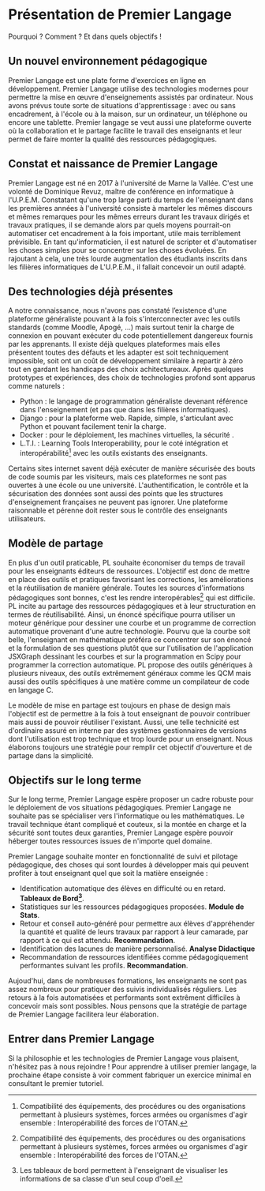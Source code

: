 # Présentation de Premier Langage

Pourquoi ? Comment ? Et dans quels objectifs !

## Un nouvel environnement pédagogique

Premier Langage est une plate forme d'exercices en ligne en développement. Premier Langage utilise 
des technologies modernes pour permettre la mise en œuvre d'enseignements assistés par 
ordinateur. Nous avons prévus toute sorte de situations d'apprentissage : avec ou sans encadrement,
à l'école ou à la maison, sur un ordinateur, un téléphone ou encore une tablette. Premier langage
se veut aussi une plateforme ouverte où la collaboration et le partage facilite le travail des 
enseignants et leur permet de faire monter la qualité des ressources pédagogiques.


## Constat et naissance de Premier Langage

Premier Langage est né en 2017 à l'université de Marne la Vallée. C'est une volonté de Dominique 
Revuz, maître de conférence en informatique à l'U.P.E.M. Constatant qu'une trop large parti du temps
de l'enseignant dans les premières années à l'université consiste à marteler les mêmes discours et
mêmes remarques pour les mêmes erreurs durant les travaux dirigés et travaux pratiques, il se demande
alors par quels moyens pourrait-on automatiser cet encadrement à la fois important, utile mais 
terriblement prévisible. En tant qu'informaticien, il est naturel de scripter et d'automatiser les 
choses simples pour se concentrer sur les choses évoluées. En rajoutant à cela, une très lourde augmentation des étudiants inscrits dans les filières informatiques de L'U.P.E.M., il fallait concevoir
un outil adapté.


## Des technologies déjà présentes

A notre connaissance, nous n'avons pas constaté l’existence d'une plateforme généraliste pouvant
à la fois s'interconnecter avec les outils standards (comme Moodle, Apogé, ...) mais surtout
tenir la charge de connexion en pouvant exécuter du code potentiellement dangereux fournis par les
apprenants. Il existe déjà quelques plateformes mais elles présentent toutes des défauts
et les adapter est soit techniquement impossible, soit ont un coût de 
développement similaire à repartir à zéro tout en gardant les handicaps des choix achitectureaux. Après quelques prototypes et expériences, des choix de technologies profond sont apparus comme naturels :

* Python : le langage de programmation généraliste devenant référence dans l'enseignement (et pas 
  que dans les filières informatiques).  
* Django : pour la plateforme web. Rapide, simple, s'articulant avec Python et pouvant facilement tenir 
  la charge.  
* Docker : pour le déploiement, les machines virtuelles, la sécurité .  
* L.T.I. : Learning Tools Interoperability, pour le coté intégration et interopérabilité[^1] avec les outils
  existants des enseignants.  

Certains sites internet savent déjà exécuter de manière sécurisée des bouts de code soumis par les visiteurs, 
mais ces plateformes ne sont pas ouvertes à une école ou une université. L'authentification, le contrôle
et la sécurisation des données sont aussi des points que les structures d'enseignement françaises ne
peuvent pas ignorer.
Une plateforme raisonnable et pérenne doit rester sous le contrôle des enseignants utilisateurs.


## Modèle de partage

En plus d'un outil praticable, PL souhaite économiser du temps de travail pour les enseignants éditeurs
de ressources. L'objectif est donc de mettre en place des outils et pratiques favorisant les 
corrections, les améliorations et la réutilisation de manière générale. Toutes les sources d'informations
pédagogiques sont bonnes, c'est les rendre interopérables[^1] qui est difficile. PL incite au partage des
ressources pédagogiques et à leur structuration en termes de réutilisabilité. Ainsi, un énoncé spécifique
pourra utiliser un moteur générique pour dessiner une courbe et un programme de correction automatique
provenant d'une autre technologie. Pourvu que la courbe soit belle, l'enseignant en mathématique
préféra ce concentrer sur son énoncé et la formulation de ses questions plutôt que sur l'utilisation
de l'application JSXGraph dessinant les courbes et sur la programmation en Scipy pour programmer la 
correction automatique. PL propose des outils génériques à plusieurs niveaux, des outils extrêmement
généraux comme les QCM mais aussi des outils spécifiques à une matière comme un compilateur de code en
langage C.

Le modèle de mise en partage est toujours en phase de design mais l'objectif est de permettre à la fois 
à tout enseignant de pouvoir contribuer mais aussi de pouvoir réutiliser 
l'existant. Aussi, une telle technicité est d'ordinaire assuré en interne par des systèmes gestionnaires 
de versions dont l'utilisation est trop technique et trop lourde pour un enseignant. Nous élaborons
toujours une stratégie pour remplir cet objectif d'ouverture et de partage dans la simplicité.


## Objectifs sur le long terme

Sur le long terme, Premier Langage espère proposer un cadre robuste pour le déploiement de vos situations
pédagogiques. Premier Langage ne souhaite pas se spécialiser vers l'informatique ou les mathématiques. Le 
travail technique étant compliqué et couteux, si la montée en charge et la sécurité sont toutes deux garanties, 
Premier Langage espère pouvoir héberger toutes ressources issues de n'importe quel domaine. 

Premier Langage souhaite monter en fonctionnalité de suivi et pilotage pédagogique, des choses qui sont lourdes à
développer mais qui peuvent profiter à tout enseignant quel que soit la matière enseignée :

* Identification automatique des élèves en difficulté ou en retard.   **Tableaux de Bord[^2]**.
* Statistiques sur les ressources pédagogiques proposées.  **Module de Stats**.
* Retour et conseil auto-généré pour permettre aux élèves d'appréhender la quantité et qualité de leurs 
  travaux par rapport à leur camarade, par rapport à ce qui est attendu.  **Recommandation**.
* Identification des lacunes de manière personnalisé. **Analyse Didactique** 
* Recommandation de ressources identifiées comme pédagogiquement performantes suivant les profils.  **Recommandation**.

Aujoud'hui, dans de nombreuses formations, les enseignants ne sont pas assez nombreux pour pratiquer des 
suivis individualisés réguliers. Les retours à la fois automatisées et performants sont extrêment 
difficiles à concevoir mais sont possibles. Nous pensons que la stratégie de partage de Premier Langage
facilitera leur élaboration.


## Entrer dans Premier Langage

Si la philosophie et les technologies de Premier Langage vous plaisent, n'hésitez pas à nous rejoindre ! Pour
apprendre à utiliser premier langage, la prochaine étape consiste à voir comment fabriquer un exercice 
minimal en consultant le premier tutoriel.





[^1]: 
    Compatibilité des équipements, des procédures ou des organisations permettant à plusieurs systèmes, forces armées 
    ou  organismes d'agir ensemble : Interopérabilité des forces de l'OTAN.

[^2]: 
    Les tableaux de bord permettent à l'enseignant de visualiser les informations de sa classe d'un seul coup d'oeil. 
